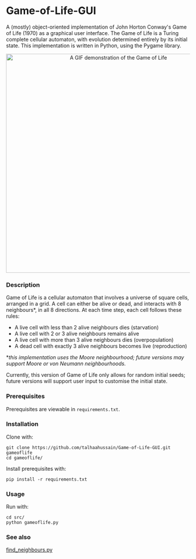 # Game-of-Life-GUI
A (mostly) object-oriented implementation of John Horton Conway's Game of Life (1970) as a graphical user interface. The Game of Life is a Turing complete cellular automaton, with evolution determined entirely by its initial state. This implementation is written in Python, using the Pygame library.

<p align="center">
  <img src="https://github.com/talhaahussain/Game-of-Life-GUI/blob/main/img/game.gif" alt="A GIF demonstration of the Game of Life" width=600 height=600>
</p>

### Description

Game of Life is a cellular automaton that involves a universe of square cells, arranged in a grid. A cell can either be alive or dead, and interacts with 8 neighbours*, in all 8 directions. At each time step, each cell follows these rules:

- A live cell with less than 2 alive neighbours dies (starvation)
- A live cell with 2 or 3 alive neighbours remains alive
- A live cell with more than 3 alive neighbours dies (overpopulation)
- A dead cell with exactly 3 alive neighbours becomes live (reproduction)

**this implementation uses the Moore neighbourhood; future versions may support Moore or von Neumann neighbourhoods.*

Currently, this version of Game of Life only allows for random initial seeds; future versions will support user input to customise the initial state.

### Prerequisites

Prerequisites are viewable in `requirements.txt`.

### Installation

Clone with:

```shell
git clone https://github.com/talhaahussain/Game-of-Life-GUI.git gameoflife
cd gameoflife/
```

Install prerequisites with:

```shell
pip install -r requirements.txt
```

### Usage

Run with:

```shell
cd src/
python gameoflife.py
```

### See also

[find_neighbours.py](https://gist.github.com/talhaahussain/133fe1a05242858376341d9401f008bb)
